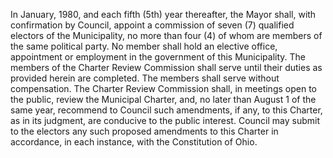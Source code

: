 In January, 1980, and each fifth (5th) year thereafter, the Mayor shall, with confirmation by Council, appoint a commission of seven (7) qualified electors of the Municipality, no more than four (4) of whom are members of the same political party. No member shall hold an elective office, appointment or employment in the government of this Municipality. The members of the Charter Review Commission shall serve until their duties as provided herein are completed. The members shall serve without compensation. The Charter Review Commission shall, in meetings open to the public, review the Municipal Charter, and, no later than August 1 of the same year, recommend to Council such amendments, if any, to this Charter, as in its judgment, are conducive to the public interest. Council may submit to the electors any such proposed amendments to this Charter in accordance, in each instance, with the Constitution of Ohio.